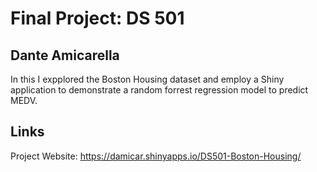 # Final Project: DS 501

## Dante Amicarella

In this I expplored the Boston Housing dataset and employ a Shiny application to demonstrate a random forrest regression model to predict MEDV.

## Links
Project Website: https://damicar.shinyapps.io/DS501-Boston-Housing/
